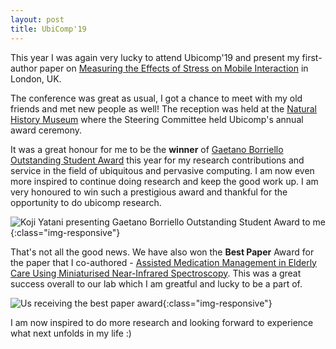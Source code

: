 ```yaml
---
layout: post
title: UbiComp'19
---
```

This year I was again very lucky to attend Ubicomp'19 and present my first-author paper on [Measuring the Effects of Stress on Mobile Interaction](/papers/imwut19.pdf) in London, UK.

The conference was great as usual, I got a chance to meet with my old friends and met new people as well! The reception was held at the [Natural History Museum](https://www.nhm.ac.uk/) where the Steering Committee held Ubicomp's annual award ceremony. 

It was a great honour for me to be the **winner** of [Gaetano Borriello Outstanding Student Award](http://ubicomp.org/sc/awards.html) this year for my research contributions and service in the field of ubiquitous and pervasive computing. I am now even more inspired to continue doing research and keep the good work up. I am very honoured to win such a prestigious award and thankful for the opportunity to do ubicomp research. 

![Koji Yatani presenting Gaetano Borriello Outstanding Student Award to me](/images/ubicomp2019-award-zhanna.jpg){:class="img-responsive"} 

That's not all the good news. We have also won the **Best Paper** Award for the paper that I co-authored - [Assisted Medication Management in Elderly Care Using Miniaturised Near-Infrared Spectroscopy](http://www.jorgegoncalves.com/docs/imwut18a.pdf). This was a great success overall to our lab which I am greatful and lucky to be a part of.

![Us receiving the best paper award](/images/ubicomp2019-award-group.jpg){:class="img-responsive"} 

I am now inspired to do more research and looking forward to experience what next unfolds in my life :)